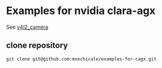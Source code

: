 # Examples for nvidia clara-agx

See [v4l2_camera](v4l2_camera)

## clone repository 
```
git clone git@github.com:mxochicale/examples-for-cagx.git
```

